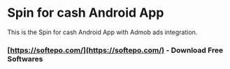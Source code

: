 # Spin for cash Android App
This is the Spin for cash Android App with Admob ads integration.
### [https://softepo.com/](https://softepo.com/) - Download Free Softwares
